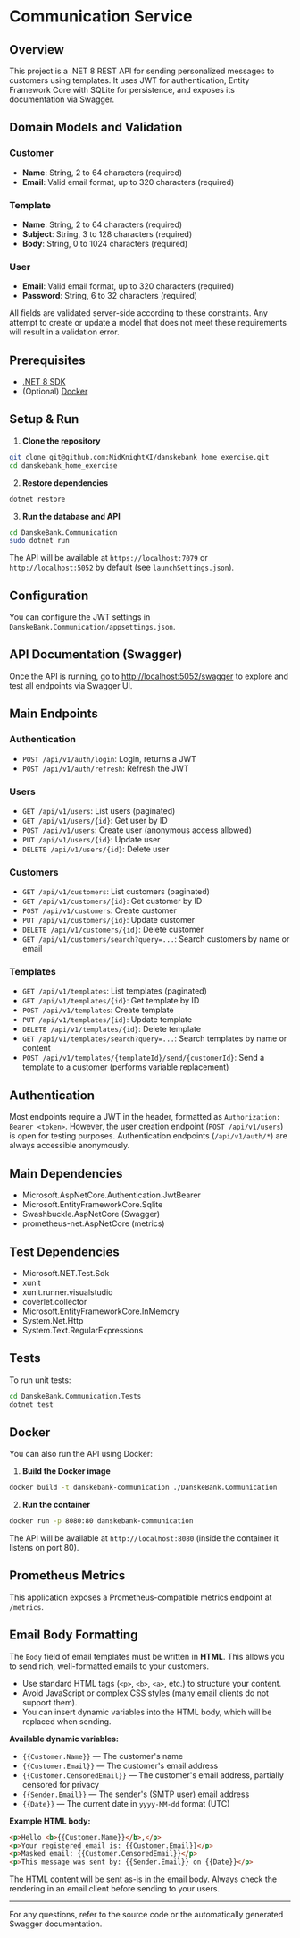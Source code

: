 # Communication Service

## Overview

This project is a .NET 8 REST API for sending personalized messages to customers using templates. It uses JWT for authentication, Entity Framework Core with SQLite for persistence, and exposes its documentation via Swagger.

## Domain Models and Validation

### Customer
- **Name**: String, 2 to 64 characters (required)
- **Email**: Valid email format, up to 320 characters (required)

### Template
- **Name**: String, 2 to 64 characters (required)
- **Subject**: String, 3 to 128 characters (required)
- **Body**: String, 0 to 1024 characters (required)

### User
- **Email**: Valid email format, up to 320 characters (required)
- **Password**: String, 6 to 32 characters (required)

All fields are validated server-side according to these constraints. Any attempt to create or update a model that does not meet these requirements will result in a validation error.

## Prerequisites

- [.NET 8 SDK](https://dotnet.microsoft.com/en-us/download/dotnet/8.0)
- (Optional) [Docker](https://www.docker.com/)

## Setup & Run

1. **Clone the repository**

```bash
git clone git@github.com:MidKnightXI/danskebank_home_exercise.git
cd danskebank_home_exercise
```

2. **Restore dependencies**

```bash
dotnet restore
```

3. **Run the database and API**

```bash
cd DanskeBank.Communication
sudo dotnet run
```

The API will be available at `https://localhost:7079` or `http://localhost:5052` by default (see `launchSettings.json`).

## Configuration

You can configure the JWT settings in `DanskeBank.Communication/appsettings.json`.

## API Documentation (Swagger)

Once the API is running, go to [http://localhost:5052/swagger](http://localhost:5052/swagger) to explore and test all endpoints via Swagger UI.

## Main Endpoints

### Authentication
- `POST /api/v1/auth/login`: Login, returns a JWT
- `POST /api/v1/auth/refresh`: Refresh the JWT

### Users
- `GET /api/v1/users`: List users (paginated)
- `GET /api/v1/users/{id}`: Get user by ID
- `POST /api/v1/users`: Create user (anonymous access allowed)
- `PUT /api/v1/users/{id}`: Update user
- `DELETE /api/v1/users/{id}`: Delete user

### Customers
- `GET /api/v1/customers`: List customers (paginated)
- `GET /api/v1/customers/{id}`: Get customer by ID
- `POST /api/v1/customers`: Create customer
- `PUT /api/v1/customers/{id}`: Update customer
- `DELETE /api/v1/customers/{id}`: Delete customer
- `GET /api/v1/customers/search?query=...`: Search customers by name or email

### Templates
- `GET /api/v1/templates`: List templates (paginated)
- `GET /api/v1/templates/{id}`: Get template by ID
- `POST /api/v1/templates`: Create template
- `PUT /api/v1/templates/{id}`: Update template
- `DELETE /api/v1/templates/{id}`: Delete template
- `GET /api/v1/templates/search?query=...`: Search templates by name or content
- `POST /api/v1/templates/{templateId}/send/{customerId}`: Send a template to a customer (performs variable replacement)

## Authentication

Most endpoints require a JWT in the header, formatted as `Authorization: Bearer <token>`. However, the user creation endpoint (`POST /api/v1/users`) is open for testing purposes. Authentication endpoints (`/api/v1/auth/*`) are always accessible anonymously.

## Main Dependencies
- Microsoft.AspNetCore.Authentication.JwtBearer
- Microsoft.EntityFrameworkCore.Sqlite
- Swashbuckle.AspNetCore (Swagger)
- prometheus-net.AspNetCore (metrics)

## Test Dependencies
- Microsoft.NET.Test.Sdk
- xunit
- xunit.runner.visualstudio
- coverlet.collector
- Microsoft.EntityFrameworkCore.InMemory
- System.Net.Http
- System.Text.RegularExpressions

## Tests

To run unit tests:

```bash
cd DanskeBank.Communication.Tests
dotnet test
```

## Docker

You can also run the API using Docker:

1. **Build the Docker image**

```bash
docker build -t danskebank-communication ./DanskeBank.Communication
```

2. **Run the container**

```bash
docker run -p 8080:80 danskebank-communication
```

The API will be available at `http://localhost:8080` (inside the container it listens on port 80).

## Prometheus Metrics

This application exposes a Prometheus-compatible metrics endpoint at `/metrics`.

## Email Body Formatting

The `Body` field of email templates must be written in **HTML**. This allows you to send rich, well-formatted emails to your customers.

- Use standard HTML tags (`<p>`, `<b>`, `<a>`, etc.) to structure your content.
- Avoid JavaScript or complex CSS styles (many email clients do not support them).
- You can insert dynamic variables into the HTML body, which will be replaced when sending.

**Available dynamic variables:**
- `{{Customer.Name}}` — The customer's name
- `{{Customer.Email}}` — The customer's email address
- `{{Customer.CensoredEmail}}` — The customer's email address, partially censored for privacy
- `{{Sender.Email}}` — The sender's (SMTP user) email address
- `{{Date}}` — The current date in `yyyy-MM-dd` format (UTC)

**Example HTML body:**

```html
<p>Hello <b>{{Customer.Name}}</b>,</p>
<p>Your registered email is: {{Customer.Email}}</p>
<p>Masked email: {{Customer.CensoredEmail}}</p>
<p>This message was sent by: {{Sender.Email}} on {{Date}}</p>
```

The HTML content will be sent as-is in the email body. Always check the rendering in an email client before sending to your users.

---

For any questions, refer to the source code or the automatically generated Swagger documentation.